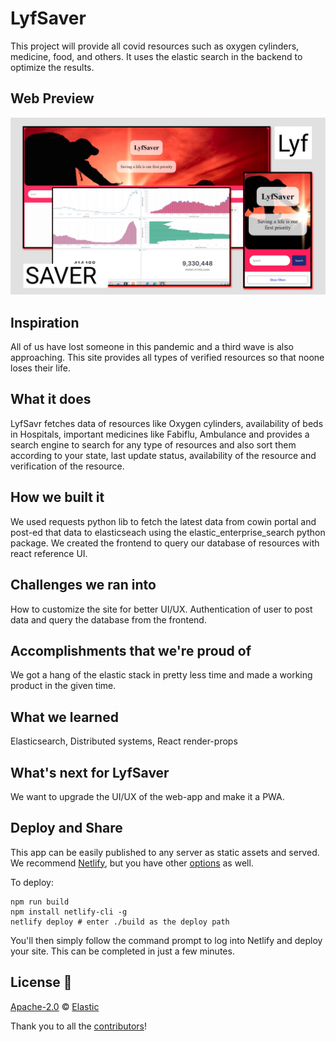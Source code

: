 # LyfSaver
This project will provide all covid resources such as oxygen cylinders, medicine, food, and others. It uses the elastic search in the backend to optimize the results. 

## Web Preview
<p>
    <img src="LYF-SAVER.png" alt="web preview">
</p>

## Inspiration
All of us have lost someone in this pandemic and a third wave is also approaching. This site provides all types of verified resources so that noone loses their life.

## What it does
LyfSavr fetches data of resources like Oxygen cylinders, availability of beds in Hospitals, important medicines like Fabiflu, Ambulance and provides a search engine to search for any type of resources and also sort them according to your state, last update status, availability of the resource and verification of the resource.

## How we built it
We used requests python lib to fetch the latest data from cowin portal and post-ed that data to elasticseach using the elastic_enterprise_search python package. 
We created the frontend to query our database of resources with react reference UI.

## Challenges we ran into
How to customize the site for better UI/UX.
Authentication of user to post data and query the database from the frontend.

## Accomplishments that we're proud of
We got  a hang of the elastic stack in pretty less time and made a working product in the given time.

## What we learned
Elasticsearch, Distributed systems, React render-props

## What's next for LyfSaver
We want to upgrade the UI/UX of the web-app and make it a PWA.



## Deploy and Share

This app can be easily published to any server as static assets and served. We recommend [Netlify](https://www.netlify.com/), but you have other [options](https://facebook.github.io/create-react-app/docs/deployment) as well.

To deploy:

```
npm run build
npm install netlify-cli -g
netlify deploy # enter ./build as the deploy path
```

You'll then simply follow the command prompt to log into Netlify and deploy your site. This can be completed in just a few minutes.


## License 📗

[Apache-2.0](https://github.com/elastic/app-search-reference-ui-react/blob/master/LICENSE.md) © [Elastic](https://github.com/elastic)

Thank you to all the [contributors](https://github.com/elastic/app-search-reference-ui-react/graphs/contributors)!
